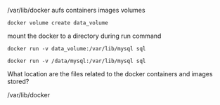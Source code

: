 /var/lib/docker
   aufs
   containers
   images
   volumes

`docker volume create data_volume`

mount the docker to a directory during run command

`docker run -v data_volume:/var/lib/mysql sql`

`docker run -v /data/mysql:/var/lib/mysql sql`

What location are the files related to the docker containers and images stored?

/var/lib/docker

